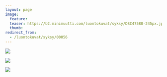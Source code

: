 ```yaml
---
layout: page
image:
  feature:
  teaser: https://b2.minimuutti.com/luontokuvat/syksy/DSC47580-245px.jpg
  thumb:
redirect_from:
  - /luontokuvat/syksy/00056
---
```


![](https://b2.minimuutti.com/luontokuvat/syksy/DSC47562-800px.jpg)

![](https://b2.minimuutti.com/luontokuvat/syksy/DSC47570-800px.jpg)

![](https://b2.minimuutti.com/luontokuvat/syksy/DSC47580-800px.jpg)
